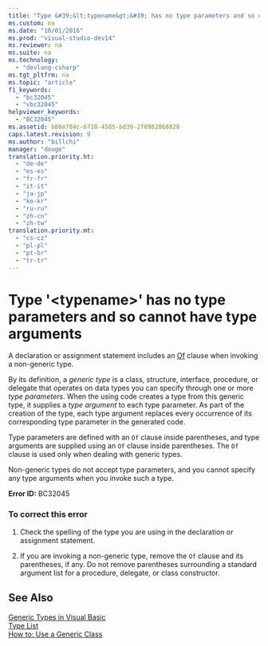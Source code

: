 ```yaml
---
title: "Type &#39;&lt;typename&gt;&#39; has no type parameters and so cannot have type arguments"
ms.custom: na
ms.date: "10/01/2016"
ms.prod: "visual-studio-dev14"
ms.reviewer: na
ms.suite: na
ms.technology: 
  - "devlang-csharp"
ms.tgt_pltfrm: na
ms.topic: "article"
f1_keywords: 
  - "bc32045"
  - "vbc32045"
helpviewer_keywords: 
  - "BC32045"
ms.assetid: b86e784c-6718-4585-bd39-2f0982068828
caps.latest.revision: 9
ms.author: "billchi"
manager: "douge"
translation.priority.ht: 
  - "de-de"
  - "es-es"
  - "fr-fr"
  - "it-it"
  - "ja-jp"
  - "ko-kr"
  - "ru-ru"
  - "zh-cn"
  - "zh-tw"
translation.priority.mt: 
  - "cs-cz"
  - "pl-pl"
  - "pt-br"
  - "tr-tr"
---
```

# Type &#39;&lt;typename&gt;&#39; has no type parameters and so cannot have type arguments
A declaration or assignment statement includes an [Of](../Topic/Of%20Clause%20\(Visual%20Basic\).md) clause when invoking a non-generic type.  
  
 By its definition, a *generic type* is a class, structure, interface, procedure, or delegate that operates on data types you can specify through one or more *type parameters*. When the using code creates a type from this generic type, it supplies a *type argument* to each type parameter. As part of the creation of the type, each type argument replaces every occurrence of its corresponding type parameter in the generated code.  
  
 Type parameters are defined with an `Of` clause inside parentheses, and type arguments are supplied using an `Of` clause inside parentheses. The `Of` clause is used only when dealing with generic types.  
  
 Non-generic types do not accept type parameters, and you cannot specify any type arguments when you invoke such a type.  
  
 **Error ID:** BC32045  
  
### To correct this error  
  
1.  Check the spelling of the type you are using in the declaration or assignment statement.  
  
2.  If you are invoking a non-generic type, remove the `Of` clause and its parentheses, if any. Do not remove parentheses surrounding a standard argument list for a procedure, delegate, or class constructor.  
  
## See Also  
 [Generic Types in Visual Basic](../Topic/Generic%20Types%20in%20Visual%20Basic%20\(Visual%20Basic\).md)   
 [Type List](../Topic/Type%20List%20\(Visual%20Basic\).md)   
 [How to: Use a Generic Class](../Topic/How%20to:%20Use%20a%20Generic%20Class%20\(Visual%20Basic\).md)